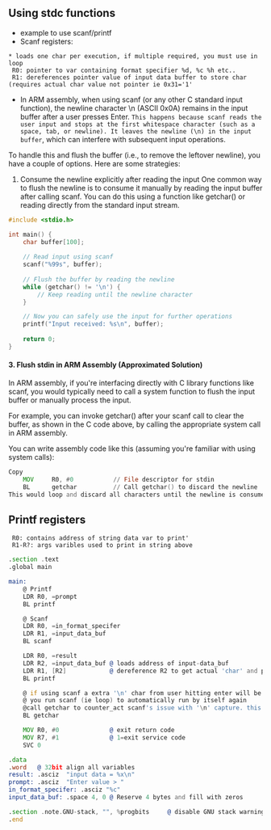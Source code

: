 ## Using stdc functions
* example to use scanf/printf
* Scanf registers:
```
* loads one char per execution, if multiple required, you must use in loop
 R0: pointer to var containing format specifier %d, %c %h etc..
 R1: dereferences pointer value of input data buffer to store char (requires actual char value not pointer ie 0x31='1'
```
* In ARM assembly, when using scanf (or any other C standard input function), the newline character \n (ASCII 0x0A) remains in the input buffer after a user presses Enter. ```This happens because scanf reads the user input and stops at the first whitespace character (such as a space, tab, or newline). It leaves the newline (\n) in the input buffer```, which can interfere with subsequent input operations.

To handle this and flush the buffer (i.e., to remove the leftover newline), you have a couple of options. Here are some strategies:
1. Consume the newline explicitly after reading the input
One common way to flush the newline is to consume it manually by reading the input buffer after calling scanf. You can do this using a function like getchar() or reading directly from the standard input stream.
```c
#include <stdio.h>

int main() {
    char buffer[100];
    
    // Read input using scanf
    scanf("%99s", buffer);
    
    // Flush the buffer by reading the newline
    while (getchar() != '\n') {
        // Keep reading until the newline character
    }

    // Now you can safely use the input for further operations
    printf("Input received: %s\n", buffer);
    
    return 0;
}

```

#### 3. Flush stdin in ARM Assembly (Approximated Solution)
In ARM assembly, if you're interfacing directly with C library functions like scanf, you would typically need to call a system function to flush the input buffer or manually process the input.

For example, you can invoke getchar() after your scanf call to clear the buffer, as shown in the C code above, by calling the appropriate system call in ARM assembly.

You can write assembly code like this (assuming you're familiar with using system calls):

```asm
Copy
    MOV     R0, #0           // File descriptor for stdin
    BL      getchar          // Call getchar() to discard the newline
This would loop and discard all characters until the newline is consumed, ensuring that the buffer is flushed.
```

## Printf registers
```
 R0: contains address of string data var to print'
 R1-R?: args varibles used to print in string above
```
```asm
.section .text
.global main

main:
	@ Printf
	LDR R0, =prompt
	BL printf

	@ Scanf
	LDR R0, =in_format_specifer
	LDR R1, =input_data_buf
	BL scanf

	LDR R0, =result
	LDR R2, =input_data_buf @ loads address of input-data_buf
	LDR R1, [R2]			@ dereference R2 to get actual 'char' and place in R1. 
	BL printf

	@ if using scanf a extra '\n' char from user hitting enter will be captured which causes the next time 
	@ you run scanf (ie loop) to automatically run by itself again 
	@call getchar to counter_act scanf's issue with '\n' capture. this will flush the buffer
	BL getchar	

	MOV R0, #0				@ exit return code
	MOV R7, #1				@ 1=exit service code
	SVC 0

.data
.word 	@ 32bit align all variables
result: .asciz	"input data = %x\n"
prompt: .asciz	"Enter value > "
in_format_specifer: .asciz "%c"
input_data_buf: .space 4, 0 @ Reserve 4 bytes and fill with zeros

.section .note.GNU-stack, "", %progbits		@ disable GNU stack warning
.end
```
